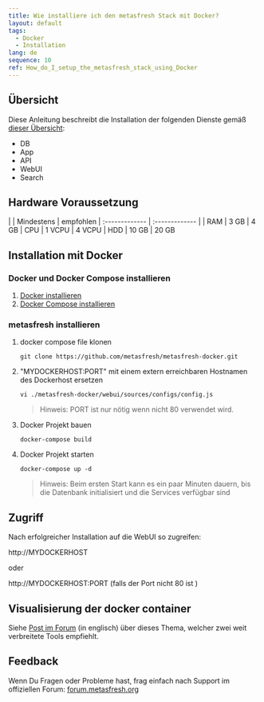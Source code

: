 ```yaml
---
title: Wie installiere ich den metasfresh Stack mit Docker?
layout: default
tags:
  - Docker
  - Installation
lang: de
sequence: 10
ref: How_do_I_setup_the_metasfresh_stack_using_Docker
---
```


## Übersicht
Diese Anleitung beschreibt die Installation der folgenden Dienste gemäß [dieser Übersicht](../../howto_collection/Wie_sieht_die_Architektur_aus):
* DB
* App
* API
* WebUI
* Search


## Hardware Voraussetzung

|     | Mindestens      | empfohlen
| :------------- | :------------- |
| RAM | 3 GB       | 4 GB
| CPU | 1 VCPU | 4 VCPU
| HDD | 10 GB | 20 GB


## Installation mit Docker

### Docker und Docker Compose installieren
1. [Docker installieren](https://docs.docker.com/engine/installation/linux/ubuntu/)
1. [Docker Compose installieren](https://docs.docker.com/compose/install/)


### metasfresh installieren

1. docker compose file klonen  

   `git clone https://github.com/metasfresh/metasfresh-docker.git`

1. "MYDOCKERHOST:PORT" mit einem extern erreichbaren Hostnamen des Dockerhost ersetzen

   `vi ./metasfresh-docker/webui/sources/configs/config.js`

   > Hinweis: PORT ist nur nötig wenn nicht 80 verwendet wird.

1. Docker Projekt bauen <br>

   `docker-compose build`

1. Docker Projekt starten <br>

   `docker-compose up -d`

   > Hinweis: Beim ersten Start kann es ein paar Minuten dauern, bis die Datenbank initialisiert und die Services verfügbar sind


## Zugriff

Nach erfolgreicher Installation auf die WebUI so zugreifen:

http://MYDOCKERHOST

oder

http://MYDOCKERHOST:PORT  (falls der Port nicht 80 ist )

## Visualisierung der docker container

Siehe [Post im Forum](https://forum.metasfresh.org/t/docker-gui-recommendation) (in englisch) über dieses Thema, welcher zwei weit verbreitete Tools empfiehlt.

## Feedback

Wenn Du Fragen oder Probleme hast, frag einfach nach Support im offiziellen Forum: [forum.metasfresh.org](http://forum.metasfresh.org)
